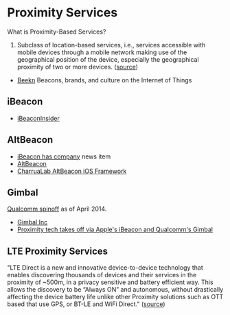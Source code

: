 # Proximity Services

What is Proximity-Based Services?
1. Subclass of location-based services, i.e., services accessible with mobile devices through a mobile network making use of the geographical position of the device, especially the geographical proximity of two or more devices. ([source](http://www.igi-global.com/dictionary/proximity-based-services/23945))

* [Beekn](http://beekn.net/) Beacons, brands, and culture on the Internet of Things

## iBeacon

* [iBeaconInsider](http://www.ibeacon.com/)

## AltBeacon

* [iBeacon has company](http://beekn.net/2014/07/ibeacon-company-altbeacon-may-become-default-standard-android-devices/) news item
* [AltBeacon](http://altbeacon.org/)
* [CharruaLab AltBeacon iOS Framework](https://github.com/CharruaLab/AltBeacon)

## Gimbal

[Qualcomm spinoff](http://www.slashgear.com/qualcomm-spins-off-gimbal-bluetooth-beacon-business-30327159/) as of April 2014.

* [Gimbal Inc](http://www.gimbal.com/)
* [Proximity tech takes off via Apple's iBeacon and Qualcomm's Gimbal](http://www.computerworld.com/s/article/9244638/Proximity_tech_takes_off_via_Apple_s_iBeacon_and_Qualcomm_s_Gimbal)

## LTE Proximity Services

"LTE Direct is a new and innovative device-to-device technology that enables discovering thousands of devices and their services in the proximity of ~500m, in a privacy sensitive and battery efficient way. This allows the discovery to be “Always ON” and autonomous, without drastically affecting the device battery life unlike other Proximity solutions such as OTT based that use GPS, or BT-LE and WiFi Direct." ([source](http://www.qualcomm.com/research/projects/lte-direct))